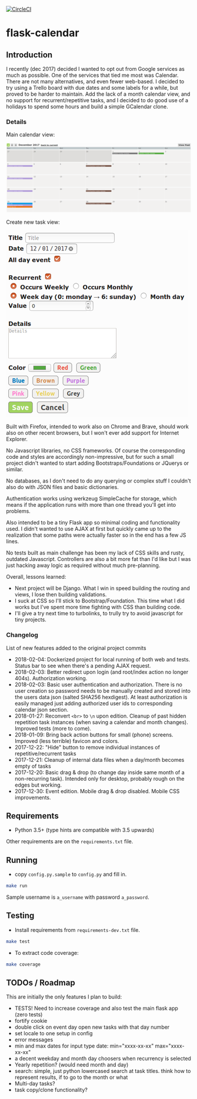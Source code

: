 [![CircleCI](https://circleci.com/gh/Kartones/flask-calendar/tree/master.svg?style=svg)](https://circleci.com/gh/Kartones/flask-calendar/tree/master)

# flask-calendar

## Introduction

I recently (dec 2017) decided I wanted to opt out from Google services as much as possible. One of the services that tied me most was Calendar. There are not many alternatives, and even fewer web-based. I decided to try using a Trello board with due dates and some labels for a while, but proved to be harder to maintain. Add the lack of a month calendar view, and no support for recurrent/repetitive tasks, and I decided to do good use of a holidays to spend some hours and build a simple GCalendar clone.


### Details

Main calendar view:

![Main calendar view](doc/sample_01.png)

Create new task view:

![Create new task view](doc/sample_02.png)

Built with Firefox, intended to work also on Chrome and Brave, should work also on other recent browsers, but I won't ever add support for Internet Explorer.

No Javascript libraries, no CSS frameworks. Of course the corresponding code and styles are accordingly non-impressive, but for such a small project didn't wanted to start adding Bootstraps/Foundations or JQuerys or similar.

No databases, as I don't need to do any querying or complex stuff I couldn't also do with JSON files and basic dictionaries.

Authentication works using werkzeug SimpleCache for storage, which means if the application runs with more than one thread you'll get into problems.

Also intended to be a tiny Flask app so minimal coding and functionality used. I didn't wanted to use AJAX at first but quickly came up to the realization that some paths were actually faster so in the end has a few JS lines.

No tests built as main challenge has been my lack of CSS skills and rusty, outdated Javascript. Controllers are also a bit more fat than I'd like but I was just hacking away logic as required without much pre-planning.


Overall, lessons learned:

- Next project will be Django. What I win in speed building the routing and views, I lose then building validations.
- I suck at CSS so I'll stick to Bootstrap/Foundation. This time what I did works but I've spent more time fighting with CSS than building code.
- I'll give a try next time to turbolinks, to trully try to avoid javascript for tiny projects.

### Changelog

List of new features added to the original project commits

- 2018-02-04: Dockerized project for local running of both web and tests. Status bar to see when there's a pending AJAX request.
- 2018-02-03: Better redirect upon login (and root/index action no longer 404s). Authorization working.
- 2018-02-03: Basic user authentication and authorization. There is no user creation so password needs to be manually created and stored into the users data json (salted SHA256 hexdigest). At least authorization is easily managed just adding authorized user ids to corresponding calendar json section.
- 2018-01-27: Reconvert `<br>` to `\n` upon edition. Cleanup of past hidden repetition task instances (when saving a calendar and month changes). Improved tests (more to come).
- 2018-01-09: Bring back action buttons for small (phone) screens. Improved (less terrible) favicon and colors.
- 2017-12-22: "Hide" button to remove individual instances of repetitive/recurrent tasks
- 2017-12-21: Cleanup of internal data files when a day/month becomes empty of tasks
- 2017-12-20: Basic drag & drop (to change day inside same month of a non-recurring task). Intended only for desktop, probably rough on the edges but working.
- 2017-12-30: Event edition. Mobile drag & drop disabled. Mobile CSS improvements.

## Requirements

- Python 3.5+ (type hints are compatible with 3.5 upwards)

Other requirements are on the `requirements.txt` file.

## Running

- copy `config.py.sample` to `config.py` and fill in.

```bash
make run
```

Sample username is `a_username` with password `a_password`.

## Testing

- Install requirements from `requirements-dev.txt` file.

```bash
make test
```

- To extract code coverage:
```bash
make coverage
```


## TODOs / Roadmap

This are initially the only features I plan to build:

- TESTS! Need to increase coverage and also test the main flask app (zero tests)
- fortify cookie
- double click on event day open new tasks with that day number
- set locale to one setup in config
- error messages
- min and max dates for input type date: min="xxxx-xx-xx" max="xxxx-xx-xx"
- a decent weekday and month day choosers when recurrency is selected
- Yearly repetition? (would need month and day)
- search: simple, just python lowercased search at task titles. think how to represent results, if to go to the month or what
- Multi-day tasks?
- task copy/clone functionality?
